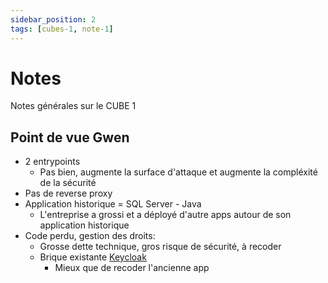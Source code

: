 ```yaml
---
sidebar_position: 2
tags: [cubes-1, note-1]
---
```


# Notes

Notes générales sur le CUBE 1

## Point de vue Gwen

- 2 entrypoints
  - Pas bien, augmente la surface d'attaque et augmente la compléxité de la sécurité
- Pas de reverse proxy
- Application historique = SQL Server - Java
  - L'entreprise a grossi et a déployé d'autre apps autour de son application historique
- Code perdu, gestion des droits:
  - Grosse dette technique, gros risque de sécurité, à recoder
  - Brique existante [Keycloak](https://www.keycloak.org/)
    - Mieux que de recoder l'ancienne app
